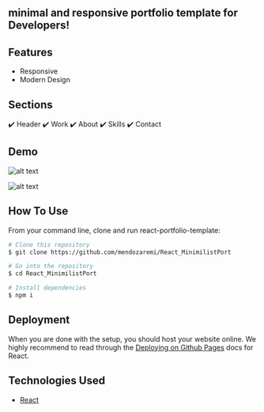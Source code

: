 ## minimal and responsive portfolio template for Developers!

## Features
- Responsive
- Modern Design

## Sections
✔️ Header
✔️ Work
✔️ About
✔️ Skills
✔️ Contact

## Demo
![alt text](https://i.imgur.com/aNxOrMy.png)


![alt text](https://i.imgur.com/psxpzvX.png)



## How To Use 

From your command line, clone and run react-portfolio-template:

```bash
# Clone this repository
$ git clone https://github.com/mendozaremi/React_MinimilistPort

# Go into the repository
$ cd React_MinimilistPort

# Install dependencies
$ npm i
```

## Deployment
When you are done with the setup, you should host your website online.
We highly recommend to read through the [Deploying on Github Pages](https://create-react-app.dev/docs/deployment/#github-pages) docs for React.

## Technologies Used

- [React](https://reactjs.org/)
